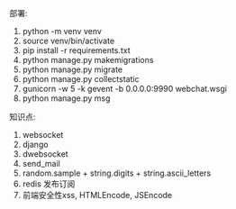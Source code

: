 部署:
1. python -m venv venv
2. source venv/bin/activate
3. pip install -r requirements.txt
4. python manage.py makemigrations
5. python manage.py migrate
6. python manage.py collectstatic
7. gunicorn -w 5 -k gevent -b 0.0.0.0:9990 webchat.wsgi
6. python manage.py msg

知识点:
1. websocket
2. django
3. dwebsocket
4. send_mail
5. random.sample + string.digits + string.ascii_letters
6. redis 发布订阅
7. 前端安全性xss, HTMLEncode, JSEncode